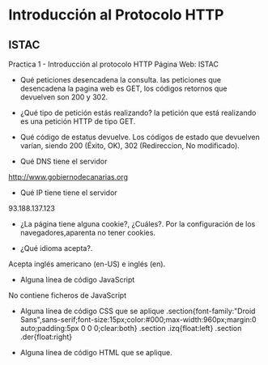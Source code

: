 # Introducción al Protocolo HTTP
## ISTAC
Practica 1 - Introducción al protocolo HTTP
Página Web: ISTAC

- Qué peticiones desencadena la consulta.
las peticiones que desencadena la pagina web es GET, los códigos retornos que devuelven son 200 y 302.

- ¿Qué tipo de petición estás realizando?
la petición que está realizando es una petición HTTP de tipo GET.   

- Qué código de estatus devuelve.
Los códigos de estado que devuelven varían, siendo 200 (Éxito, OK), 302 (Redireccion, No modificado).

- Qué DNS tiene el servidor

http://www.gobiernodecanarias.org

- Qué IP tiene tiene el servidor

93.188.137.123

- ¿La página tiene alguna cookie?, ¿Cuáles?.
Por la configuración de los navegadores,aparenta no tener cookies.

- ¿Qué idioma acepta?.

Acepta inglés americano (en-US) e inglés (en). 

- Alguna línea de código JavaScript

No contiene ficheros de JavaScript

- Alguna línea de código CSS que se aplique
.section{font-family:"Droid Sans",sans-serif;font-size:15px;color:#000;max-width:960px;margin:0 auto;padding:5px 0 0 0;clear:both}
.section .izq{float:left}
.section .der{float:right}

- Alguna línea de código HTML que se aplique.
<div class="der">
<img src="/istac/resources/imagenes/logo_edatos.jpg" alt="">	
